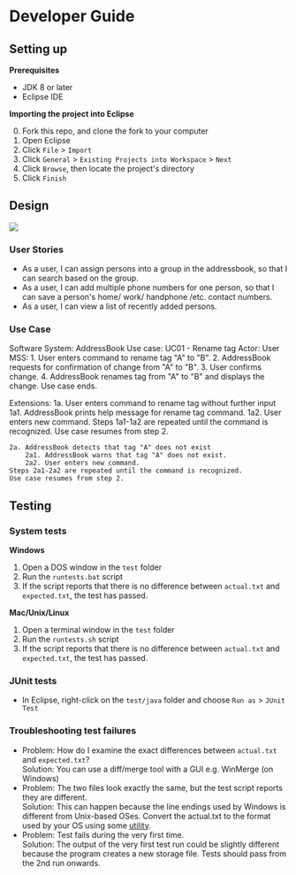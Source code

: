 # Developer Guide

## Setting up

**Prerequisites**

* JDK 8 or later 
* Eclipse IDE

**Importing the project into Eclipse**

0. Fork this repo, and clone the fork to your computer
1. Open Eclipse
2. Click `File` > `Import`
3. Click `General` > `Existing Projects into Workspace` > `Next`
4. Click `Browse`, then locate the project's directory
5. Click `Finish`

## Design
<img src="images/mainClassDiagram.png"/>

### User Stories
* As a user, I can assign persons into a group in the addressbook, so that I can search based on the group.
* As a user, I can add multiple phone numbers for one person, so that I can save a person's home/ work/ handphone /etc. contact numbers.
* As a user, I can view a list of recently added persons.

### Use Case
Software System: AddressBook
Use case: UC01 - Rename tag
Actor: User
MSS:
	1. User enters command to rename tag "A" to "B".
	2. AddressBook requests for confirmation of change from "A" to "B".
	3. User confirms change.
	4. AddressBook renames tag from "A" to "B" and displays the change.
		Use case ends.

Extensions:
	1a. User enters command to rename tag without further input
		1a1. AddressBook prints help message for rename tag command.
		1a2. User enters new command.
	Steps 1a1-1a2 are repeated until the command is recognized.
	Use case resumes from step 2.

	2a. AddressBook detects that tag "A" does not exist
		2a1. AddressBook warns that tag "A" does not exist.
		2a2. User enters new command.
	Steps 2a1-2a2 are repeated until the command is recognized.
	Use case resumes from step 2.

## Testing

### System tests

**Windows**

1. Open a DOS window in the `test` folder
2. Run the `runtests.bat` script
3. If the script reports that there is no difference between `actual.txt` and `expected.txt`, 
   the test has passed.

**Mac/Unix/Linux**

1. Open a terminal window in the `test` folder
2. Run the `runtests.sh` script
3. If the script reports that there is no difference between `actual.txt` and `expected.txt`, 
   the test has passed.

### JUnit tests

* In Eclipse, right-click on the `test/java` folder and choose `Run as` > `JUnit Test`

### Troubleshooting test failures

* Problem: How do I examine the exact differences between `actual.txt` and `expected.txt`?<br>
  Solution: You can use a diff/merge tool with a GUI e.g. WinMerge (on Windows)
* Problem: The two files look exactly the same, but the test script reports they are different.<br>
  Solution: This can happen because the line endings used by Windows is different from Unix-based
  OSes. Convert the actual.txt to the format used by your OS using some [utility](https://kb.iu.edu/d/acux).
* Problem: Test fails during the very first time.<br>
  Solution: The output of the very first test run could be slightly different because the program
  creates a new storage file. Tests should pass from the 2nd run onwards.
